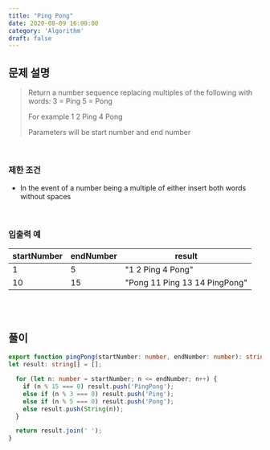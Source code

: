 ```yaml
---
title: "Ping Pong"
date: 2020-08-09 16:00:00
category: 'Algorithm'
draft: false
---
```




## 문제 설명

> Return a number sequence replacing multiples of the following with words: 3 = Ping 5 = Pong
>
> For example 1 2 Ping 4 Pong
>
> Parameters will be start number and end number

<br>

### 제한 조건

- In the event of a number being a multiple of either insert both words without spaces

<br>

### 입출력 예

| startNumber | endNumber | result                        |
| ----------- | --------- | ----------------------------- |
| 1           | 5         | "1 2 Ping 4 Pong"             |
| 10          | 15        | "Pong 11 Ping 13 14 PingPong" |

<br>

<br>

## 풀이

```ts
export function pingPong(startNumber: number, endNumber: number): string {
let result: string[] = [];

  for (let n: number = startNumber; n <= endNumber; n++) {
    if (n % 15 === 0) result.push('PingPong');
    else if (n % 3 === 0) result.push('Ping');
    else if (n % 5 === 0) result.push('Pong');
    else result.push(String(n));
  }

  return result.join(' ');
}
```

